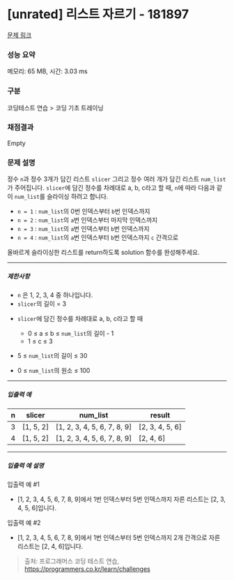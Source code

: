 # [unrated] 리스트 자르기 - 181897 

[문제 링크](https://school.programmers.co.kr/learn/courses/30/lessons/181897) 

### 성능 요약

메모리: 65 MB, 시간: 3.03 ms

### 구분

코딩테스트 연습 > 코딩 기초 트레이닝

### 채점결과

Empty

### 문제 설명

<p>정수 <code>n</code>과 정수 3개가 담긴 리스트 <code>slicer</code> 그리고 정수 여러 개가 담긴 리스트 <code>num_list</code>가 주어집니다. <code>slicer</code>에 담긴 정수를 차례대로 a, b, c라고 할 때, <code>n</code>에 따라 다음과 같이 <code>num_list</code>를 슬라이싱 하려고 합니다.</p>

<ul>
<li><code>n = 1</code> : <code>num_list</code>의 0번 인덱스부터 <code>b</code>번 인덱스까지</li>
<li><code>n = 2</code> : <code>num_list</code>의 <code>a</code>번 인덱스부터 마지막 인덱스까지</li>
<li><code>n = 3</code> : <code>num_list</code>의 <code>a</code>번 인덱스부터 <code>b</code>번 인덱스까지</li>
<li><code>n = 4</code> : <code>num_list</code>의 <code>a</code>번 인덱스부터 <code>b</code>번 인덱스까지 <code>c</code> 간격으로</li>
</ul>

<p>올바르게 슬라이싱한 리스트를 return하도록 solution 함수를 완성해주세요.</p>

<hr>

<h5>제한사항</h5>

<ul>
<li><code>n</code> 은 1, 2, 3, 4 중 하나입니다.</li>
<li><code>slicer</code>의 길이 = 3</li>
<li><p><code>slicer</code>에 담긴 정수를 차례대로 a, b, c라고 할 때</p>

<ul>
<li>0 ≤ a ≤ b ≤ <code>num_list</code>의 길이 - 1 </li>
<li>1 ≤ c ≤ 3</li>
</ul></li>
<li><p>5 ≤ <code>num_list</code>의 길이 ≤ 30</p></li>
<li><p>0 ≤ <code>num_list</code>의 원소 ≤ 100</p></li>
</ul>

<hr>

<h5>입출력 예</h5>
<table class="table">
        <thead><tr>
<th>n</th>
<th>slicer</th>
<th>num_list</th>
<th>result</th>
</tr>
</thead>
        <tbody><tr>
<td>3</td>
<td>[1, 5, 2]</td>
<td>[1, 2, 3, 4, 5, 6, 7, 8, 9]</td>
<td>[2, 3, 4, 5, 6]</td>
</tr>
<tr>
<td>4</td>
<td>[1, 5, 2]</td>
<td>[1, 2, 3, 4, 5, 6, 7, 8, 9]</td>
<td>[2, 4, 6]</td>
</tr>
</tbody>
      </table>
<hr>

<h5>입출력 예 설명</h5>

<p>입출력 예 #1</p>

<ul>
<li>[1, 2, 3, 4, 5, 6, 7, 8, 9]에서 1번 인덱스부터 5번 인덱스까지 자른 리스트는 [2, 3, 4, 5, 6]입니다.</li>
</ul>

<p>입출력 예 #2</p>

<ul>
<li>[1, 2, 3, 4, 5, 6, 7, 8, 9]에서 1번 인덱스부터 5번 인덱스까지 2개 간격으로 자른 리스트는 [2, 4, 6]입니다.</li>
</ul>


> 출처: 프로그래머스 코딩 테스트 연습, https://programmers.co.kr/learn/challenges